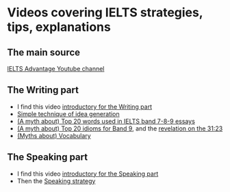 # Videos covering IELTS strategies, tips, explanations

## The main source
[IELTS Advantage Youtube channel](https://www.youtube.com/@Ieltsadvantage)


## The Writing part

- I find this video [introductory for the Writing part](https://www.youtube.com/watch?v=2gEzg-qHtE4)
- [Simple technique of idea generation](https://www.youtube.com/watch?v=E5S1wJJ9rSA)
- [(A myth about) Top 20 words used in IELTS band 7-8-9 essays](https://youtu.be/AaZvMJNxALs)
- [(A myth about) Top 20 idioms for Band 9](https://youtu.be/OBNBe-c5ObA?t=1883), and the [revelation on the 31:23](https://youtu.be/OBNBe-c5ObA?t=1883)
- [(Myths about) Vocabulary](https://www.youtube.com/watch?v=XyuqK8D0Sy8)


## The Speaking part
- I find this video [introductory for the Speaking part](https://www.youtube.com/watch?v=V8inpUXQPI8)
- Then the [Speaking strategy](https://www.youtube.com/watch?v=_9XcEwl2Hhc)
